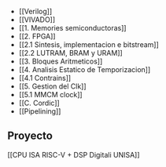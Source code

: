 - [[Verilog]]
- [[VIVADO]]
- [[1. Memories semiconductoras]]
- [[2. FPGA]]
- [[2.1 Sintesis, implementacion e bitstream]]
- [[2.2 LUTRAM, BRAM y URAM]]
- [[3. Bloques Aritmeticos]]
- [[4. Analisis Estatico de Temporizacion]]
- [[4.1 Contrains]]
- [[5. Gestion del Clk]]
- [[5.1 MMCM clock]]
- [[C. Cordic]]
- [[Pipelining]]





## Proyecto
[[CPU ISA RISC-V + DSP Digitali UNISA]]




